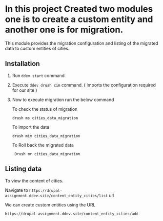 # In this project Created two modules one is to create a custom entity and another one is for migration. 

This module provides the migration configuration and listing of the migrated data to custom entities  of cities.

## Installation

1. Run ```ddev start``` command.

2. Execute ```ddev drush cim``` command. ( Imports the configuration required for our site )

3. Now to execute migration run the below command

   To check the status of migration

   ``` drush ms cities_data_migration  ```

   To import the data
    
   ``` drush mim cities_data_migration  ```

   To Roll back the migrated data

   ``` Drush mr cities_data_migration```


## Listing data

To view the content of cities.

Navigate to ```https://drupal-assignment.ddev.site/content_entity_cities/list``` url

We can create custom entities using the URL

```https://drupal-assignment.ddev.site/content_entity_cities/add``` 

